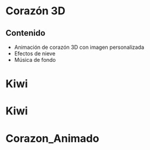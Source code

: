 # Corazón 3D
## Contenido
- Animación de corazón 3D con imagen personalizada
- Efectos de nieve
- Música de fondo
# Kiwi
# Kiwi
# Corazon_Animado
